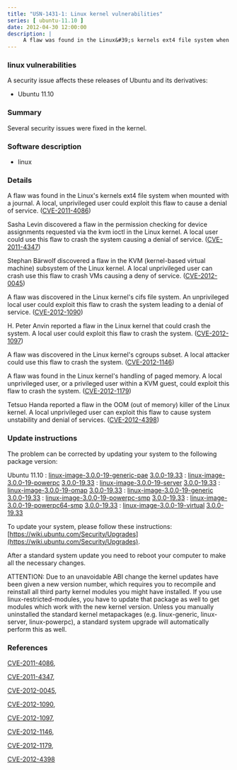 ```yaml
---
title: "USN-1431-1: Linux kernel vulnerabilities"
series: [ ubuntu-11.10 ]
date: 2012-04-30 12:00:00
description: |
     A flaw was found in the Linux&#39;s kernels ext4 file system when mounted with a journal. A local, unprivileged user could exploit this flaw to cause a denial of service. ([CVE-2011-4086](http://people.ubuntu.com/~ubuntu-security/cve/CVE-2011-4086))
--- 
```

 
### linux vulnerabilities

A security issue affects these releases of Ubuntu and its derivatives:

* Ubuntu 11.10

### Summary

Several security issues were fixed in the kernel. 

### Software description

* linux 

### Details

 A flaw was found in the Linux&#39;s kernels ext4 file system when mounted with a journal. A local, unprivileged user could exploit this flaw to cause a denial of service. ([CVE-2011-4086](http://people.ubuntu.com/~ubuntu-security/cve/CVE-2011-4086))

Sasha Levin discovered a flaw in the permission checking for device assignments requested via the kvm ioctl in the Linux kernel. A local user could use this flaw to crash the system causing a denial of service. ([CVE-2011-4347](http://people.ubuntu.com/~ubuntu-security/cve/CVE-2011-4347))

Stephan Bärwolf discovered a flaw in the KVM (kernel-based virtual machine) subsystem of the Linux kernel. A local unprivileged user can crash use this flaw to crash VMs causing a deny of service. ([CVE-2012-0045](http://people.ubuntu.com/~ubuntu-security/cve/CVE-2012-0045))

A flaw was discovered in the Linux kernel&#39;s cifs file system. An unprivileged local user could exploit this flaw to crash the system leading to a denial of service. ([CVE-2012-1090](http://people.ubuntu.com/~ubuntu-security/cve/CVE-2012-1090))

H. Peter Anvin reported a flaw in the Linux kernel that could crash the system. A local user could exploit this flaw to crash the system. ([CVE-2012-1097](http://people.ubuntu.com/~ubuntu-security/cve/CVE-2012-1097))

A flaw was discovered in the Linux kernel&#39;s cgroups subset. A local attacker could use this flaw to crash the system. ([CVE-2012-1146](http://people.ubuntu.com/~ubuntu-security/cve/CVE-2012-1146))

A flaw was found in the Linux kernel&#39;s handling of paged memory. A local unprivileged user, or a privileged user within a KVM guest, could exploit this flaw to crash the system. ([CVE-2012-1179](http://people.ubuntu.com/~ubuntu-security/cve/CVE-2012-1179))

Tetsuo Handa reported a flaw in the OOM (out of memory) killer of the Linux kernel. A local unprivileged user can exploit this flaw to cause system unstability and denial of services. ([CVE-2012-4398](http://people.ubuntu.com/~ubuntu-security/cve/CVE-2012-4398)) 

### Update instructions

The problem can be corrected by updating your system to the following package version:

Ubuntu 11.10
 : [linux-image-3.0.0-19-generic-pae](https://launchpad.net/ubuntu/+source/linux) <span> [3.0.0-19.33](https://launchpad.net/ubuntu/+source/linux/3.0.0-19.33) </span> 
 : [linux-image-3.0.0-19-powerpc](https://launchpad.net/ubuntu/+source/linux) <span> [3.0.0-19.33](https://launchpad.net/ubuntu/+source/linux/3.0.0-19.33) </span> 
 : [linux-image-3.0.0-19-server](https://launchpad.net/ubuntu/+source/linux) <span> [3.0.0-19.33](https://launchpad.net/ubuntu/+source/linux/3.0.0-19.33) </span> 
 : [linux-image-3.0.0-19-omap](https://launchpad.net/ubuntu/+source/linux) <span> [3.0.0-19.33](https://launchpad.net/ubuntu/+source/linux/3.0.0-19.33) </span> 
 : [linux-image-3.0.0-19-generic](https://launchpad.net/ubuntu/+source/linux) <span> [3.0.0-19.33](https://launchpad.net/ubuntu/+source/linux/3.0.0-19.33) </span> 
 : [linux-image-3.0.0-19-powerpc-smp](https://launchpad.net/ubuntu/+source/linux) <span> [3.0.0-19.33](https://launchpad.net/ubuntu/+source/linux/3.0.0-19.33) </span> 
 : [linux-image-3.0.0-19-powerpc64-smp](https://launchpad.net/ubuntu/+source/linux) <span> [3.0.0-19.33](https://launchpad.net/ubuntu/+source/linux/3.0.0-19.33) </span> 
 : [linux-image-3.0.0-19-virtual](https://launchpad.net/ubuntu/+source/linux) <span> [3.0.0-19.33](https://launchpad.net/ubuntu/+source/linux/3.0.0-19.33) </span> 

To update your system, please follow these instructions: [https://wiki.ubuntu.com/Security/Upgrades](https://wiki.ubuntu.com/Security/Upgrades).

After a standard system update you need to reboot your computer to make all the necessary changes.

ATTENTION: Due to an unavoidable ABI change the kernel updates have been given a new version number, which requires you to recompile and reinstall all third party kernel modules you might have installed. If you use linux-restricted-modules, you have to update that package as well to get modules which work with the new kernel version. Unless you manually uninstalled the standard kernel metapackages (e.g. linux-generic, linux-server, linux-powerpc), a standard system upgrade will automatically perform this as well. 

### References

 [CVE-2011-4086](http://people.ubuntu.com/~ubuntu-security/cve/CVE-2011-4086), 

 [CVE-2011-4347](http://people.ubuntu.com/~ubuntu-security/cve/CVE-2011-4347), 

 [CVE-2012-0045](http://people.ubuntu.com/~ubuntu-security/cve/CVE-2012-0045), 

 [CVE-2012-1090](http://people.ubuntu.com/~ubuntu-security/cve/CVE-2012-1090), 

 [CVE-2012-1097](http://people.ubuntu.com/~ubuntu-security/cve/CVE-2012-1097), 

 [CVE-2012-1146](http://people.ubuntu.com/~ubuntu-security/cve/CVE-2012-1146), 

 [CVE-2012-1179](http://people.ubuntu.com/~ubuntu-security/cve/CVE-2012-1179), 

 [CVE-2012-4398](http://people.ubuntu.com/~ubuntu-security/cve/CVE-2012-4398)
 
